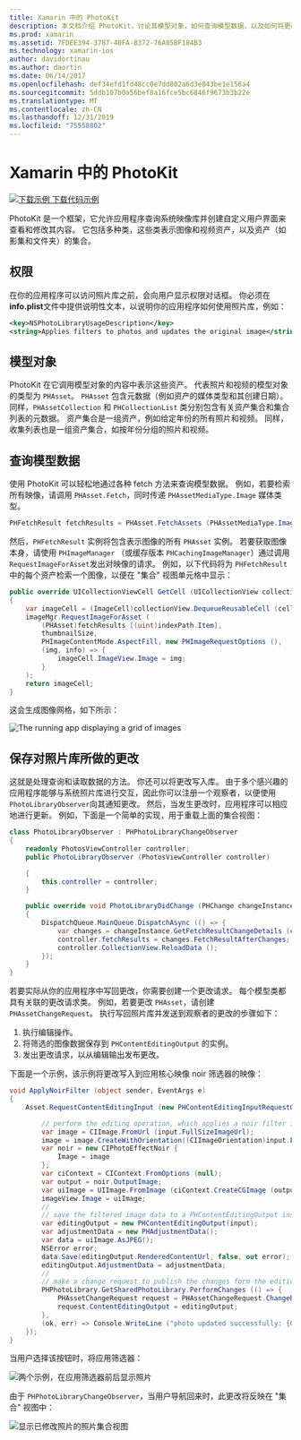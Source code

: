 ```yaml
---
title: Xamarin 中的 PhotoKit
description: 本文档介绍 PhotoKit，讨论其模型对象，如何查询模型数据，以及如何将更改保存到照片库。
ms.prod: xamarin
ms.assetid: 7FDEE394-3787-40FA-8372-76A05BF184B3
ms.technology: xamarin-ios
author: davidortinau
ms.author: daortin
ms.date: 06/14/2017
ms.openlocfilehash: def34efd1fd48cc0e7dd802a6d3e843be1e156a4
ms.sourcegitcommit: 5ddb107b0a56bef8a16fce5bc6846f9673b3b22e
ms.translationtype: MT
ms.contentlocale: zh-CN
ms.lasthandoff: 12/31/2019
ms.locfileid: "75558802"
---
```

# <a name="photokit-in-xamarinios"></a>Xamarin 中的 PhotoKit

[![下载示例](~/media/shared/download.png) 下载代码示例](https://docs.microsoft.com/samples/xamarin/ios-samples/ios11-samplephotoapp/)

PhotoKit 是一个框架，它允许应用程序查询系统映像库并创建自定义用户界面来查看和修改其内容。 它包括多种类，这些类表示图像和视频资产，以及资产（如影集和文件夹）的集合。

## <a name="permissions"></a>权限

在你的应用程序可以访问照片库之前，会向用户显示权限对话框。 你必须在**info.plist**文件中提供说明性文本，以说明你的应用程序如何使用照片库，例如：

```xml
<key>NSPhotoLibraryUsageDescription</key>
<string>Applies filters to photos and updates the original image</string>
```

## <a name="model-objects"></a>模型对象

PhotoKit 在它调用模型对象的内容中表示这些资产。 代表照片和视频的模型对象的类型为 `PHAsset`。 `PHAsset` 包含元数据（例如资产的媒体类型和其创建日期）。
同样，`PHAssetCollection` 和 `PHCollectionList` 类分别包含有关资产集合和集合列表的元数据。 资产集合是一组资产，例如给定年份的所有照片和视频。 同样，收集列表也是一组资产集合，如按年份分组的照片和视频。

## <a name="querying-model-data"></a>查询模型数据

使用 PhotoKit 可以轻松地通过各种 fetch 方法来查询模型数据。 例如，若要检索所有映像，请调用 `PHAsset.Fetch`，同时传递 `PHAssetMediaType.Image` 媒体类型。

```csharp
PHFetchResult fetchResults = PHAsset.FetchAssets (PHAssetMediaType.Image, null);
```

然后，`PHFetchResult` 实例将包含表示图像的所有 `PHAsset` 实例。 若要获取图像本身，请使用 `PHImageManager` （或缓存版本 `PHCachingImageManager`）通过调用 `RequestImageForAsset`发出对映像的请求。 例如，以下代码将为 `PHFetchResult` 中的每个资产检索一个图像，以便在 "集合" 视图单元格中显示：

```csharp
public override UICollectionViewCell GetCell (UICollectionView collectionView, NSIndexPath indexPath)
{
    var imageCell = (ImageCell)collectionView.DequeueReusableCell (cellId, indexPath);
    imageMgr.RequestImageForAsset (
        (PHAsset)fetchResults [(uint)indexPath.Item],
        thumbnailSize,
        PHImageContentMode.AspectFill, new PHImageRequestOptions (),
        (img, info) => {
            imageCell.ImageView.Image = img;
        }
    );
    return imageCell;
}
```

这会生成图像网格，如下所示：

![](photokit-images/image4.png "The running app displaying a grid of images")

## <a name="saving-changes-to-the-photo-library"></a>保存对照片库所做的更改

这就是处理查询和读取数据的方法。 你还可以将更改写入库。 由于多个感兴趣的应用程序能够与系统照片库进行交互，因此你可以注册一个观察者，以便使用 `PhotoLibraryObserver`向其通知更改。 然后，当发生更改时，应用程序可以相应地进行更新。 例如，下面是一个简单的实现，用于重载上面的集合视图：

```csharp
class PhotoLibraryObserver : PHPhotoLibraryChangeObserver
{
    readonly PhotosViewController controller;
    public PhotoLibraryObserver (PhotosViewController controller)

    {
        this.controller = controller;
    }

    public override void PhotoLibraryDidChange (PHChange changeInstance)
    {
        DispatchQueue.MainQueue.DispatchAsync (() => {
            var changes = changeInstance.GetFetchResultChangeDetails (controller.fetchResults);
            controller.fetchResults = changes.FetchResultAfterChanges;
            controller.CollectionView.ReloadData ();
        });
    }
}
```

若要实际从你的应用程序中写回更改，你需要创建一个更改请求。 每个模型类都具有关联的更改请求类。 例如，若要更改 `PHAsset`，请创建 `PHAssetChangeRequest`。 执行写回照片库并发送到观察者的更改的步骤如下：

1. 执行编辑操作。
2. 将筛选的图像数据保存到 `PHContentEditingOutput` 的实例。
3. 发出更改请求，以从编辑输出发布更改。

下面是一个示例，该示例将更改写入到应用核心映像 noir 筛选器的映像：

```csharp
void ApplyNoirFilter (object sender, EventArgs e)
{
    Asset.RequestContentEditingInput (new PHContentEditingInputRequestOptions (), (input, options) => {

        // perform the editing operation, which applies a noir filter in this case
        var image = CIImage.FromUrl (input.FullSizeImageUrl);
        image = image.CreateWithOrientation((CIImageOrientation)input.FullSizeImageOrientation);
        var noir = new CIPhotoEffectNoir {
            Image = image
        };
        var ciContext = CIContext.FromOptions (null);
        var output = noir.OutputImage;
        var uiImage = UIImage.FromImage (ciContext.CreateCGImage (output, output.Extent));
        imageView.Image = uiImage;
        //
        // save the filtered image data to a PHContentEditingOutput instance
        var editingOutput = new PHContentEditingOutput(input);
        var adjustmentData = new PHAdjustmentData();
        var data = uiImage.AsJPEG();
        NSError error;
        data.Save(editingOutput.RenderedContentUrl, false, out error);
        editingOutput.AdjustmentData = adjustmentData;
        //
        // make a change request to publish the changes form the editing output
        PHPhotoLibrary.GetSharedPhotoLibrary.PerformChanges (() => {
            PHAssetChangeRequest request = PHAssetChangeRequest.ChangeRequest(Asset);
            request.ContentEditingOutput = editingOutput;
        },
        (ok, err) => Console.WriteLine ("photo updated successfully: {0}", ok));
    });
}
```

当用户选择该按钮时，将应用筛选器：

![两个示例，在应用筛选器前后显示照片](photokit-images/image5.png)

由于 `PHPhotoLibraryChangeObserver`，当用户导航回来时，此更改将反映在 "集合" 视图中：

![显示已修改照片的照片集合视图](photokit-images/image6.png)
